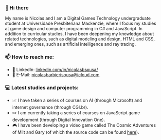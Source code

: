 ### :wave: Hi there
My name is Nicolas and I am a Digital Games Technology undergraduate student at Universidade Presbiteriana Mackenzie, where I focus my studies at game design and computer programming in C# and JavaScript. In addition to curricular studies, I have been deepening my knowledge about related technologies, such as digital modeling and design, HTML and CSS, and emerging ones, such as artificial intelligence and ray tracing.
### :mailbox: How to reach me:
* :page_with_curl: LinkedIn: [linkedin.com/in/nicolasbsousa/](https://www.linkedin.com/in/nicolasbsousa/ "linkedin.com/in/nicolasbsousa/")
* :e-mail: E-Mail: nicolasbarbierisousa@icloud.com

### :computer: Latest studies and projects:
* :chart_with_upwards_trend: I have taken a series of courses on AI (through Microsoft) and internet governance (through CGI.br).
* :pencil2: I am currently taking a series of courses on JavaScript game development (through Digital Innovation One).
* :video_game: I have been developing a video game called The Cosmic Adventures of Milt and Gary (of which the source code can be found [here](https://github.com/Nickalverst/The-Cosmic-Adventures-of-Milt-and-Gary "here")).

<!--
**Nickalverst/Nickalverst** is a ✨ _special_ ✨ repository because its `README.md` (this file) appears on your GitHub profile.

Here are some ideas to get you started:

- 🔭 I’m currently working on ...
- 🌱 I’m currently learning ...
- 👯 I’m looking to collaborate on ...
- 🤔 I’m looking for help with ...
- 💬 Ask me about ...
- 📫 How to reach me: ...
- 😄 Pronouns: ...
- ⚡ Fun fact: ...
-->
